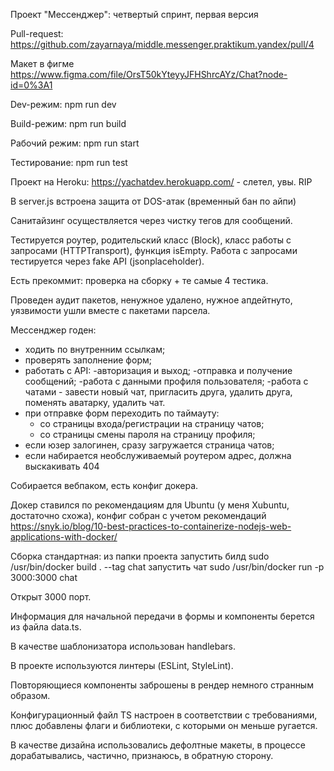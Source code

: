 Проект "Мессенджер": четвертый спринт, первая версия

Pull-request: https://github.com/zayarnaya/middle.messenger.praktikum.yandex/pull/4

Макет в фигме https://www.figma.com/file/OrsT50kYteyyJFHShrcAYz/Chat?node-id=0%3A1

Dev-режим: npm run dev

Build-режим: npm run build

Рабочий режим: npm run start

Тестирование: npm run test

Проект на Heroku: https://yachatdev.herokuapp.com/ - слетел, увы. RIP

В server.js встроена защита от DOS-атак (временный бан по айпи)

Санитайзинг осуществляется через чистку тегов для сообщений.

Тестируется роутер, родительский класс (Block), класс работы с запросами (HTTPTransport), функция isEmpty. Работа с запросами тестируется через fake API (jsonplaceholder).

Есть прекоммит: проверка на сборку + те самые 4 тестика.

Проведен аудит пакетов, ненужное удалено, нужное апдейтнуто, уязвимости ушли вместе с пакетами парсела.

Мессенджер годен:
- ходить по внутренним ссылкам;
- проверять заполнение форм;
- работать с API:
  -авторизация и выход;
  -отправка и получение сообщений;
  -работа с данными профиля пользователя;
  -работа с чатами - завести новый чат, пригласить друга, удалить друга, поменять аватарку, удалить чат. 
- при отправке форм переходить по таймауту: 
  - со страницы входа/регистрации на страницу чатов;
  - со страницы смены пароля на страницу профиля;
- если юзер залогинен, сразу загружается страница чатов;
- если набирается необслуживаемый роутером адрес, должна выскакивать 404

Собирается вебпаком, есть конфиг докера. 

Докер ставился по рекомендациям для Ubuntu (у меня Xubuntu, достаточно схожа), конфиг собран с учетом рекомендаций https://snyk.io/blog/10-best-practices-to-containerize-nodejs-web-applications-with-docker/   

Сборка стандартная: из папки проекта запустить билд
sudo /usr/bin/docker build . --tag chat 
запустить чат
sudo /usr/bin/docker run -p 3000:3000 chat

Открыт 3000 порт.

Информация для начальной передачи в формы и компоненты берется из файла data.ts.

В качестве шаблонизатора использован handlebars.

В проекте используются линтеры (ESLint, StyleLint).

Повторяющиеся компоненты заброшены в рендер немного странным образом.

Конфигурационный файл TS настроен в соответствии с требованиями, плюс добавлены флаги и библиотеки, с которыми он меньше ругается.

В качестве дизайна использовались дефолтные макеты, в процессе дорабатывались, частично, признаюсь, в обратную сторону.
